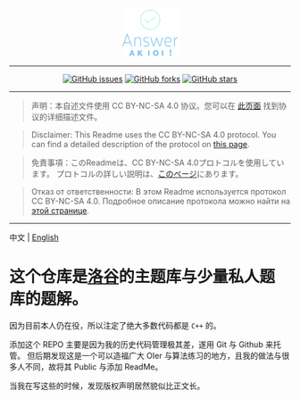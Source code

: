 <div style="text-align: center;"><img style="max-width:20%;overflow:hidden;" src="./sources/LOGO.svg" alt=""></div>

---

<div style="text-align: center;"><a href="https://github.com/Limingrui0/Luogu_answers/issues"><img alt="GitHub issues" src="https://img.shields.io/github/issues/Limingrui0/Luogu_answers"></a> <a href="https://github.com/Limingrui0/Luogu_answers/network"><img alt="GitHub forks" src="https://img.shields.io/github/forks/Limingrui0/Luogu_answers"></a> <a href="https://github.com/Limingrui0/Luogu_answers/stargazers"><img alt="GitHub stars" src="https://img.shields.io/github/stars/Limingrui0/Luogu_answers"></a> </div>

---

> 声明：本自述文件使用 CC BY-NC-SA 4.0
> 协议。您可以在 [此页面](https://creativecommons.org/licenses/by-nc-sa/4.0/deed.zh-Hans) 找到协议的详细描述文件。

> Disclaimer: This Readme uses the CC BY-NC-SA 4.0 protocol. You can find a detailed description of the protocol
> on [this page](https://creativecommons.org/licenses/by-nc-sa/4.0/deed.en).

> 免責事項：このReadmeは、CC BY-NC-SA 4.0プロトコルを使用しています。
> プロトコルの詳しい説明は、[このページ](https://creativecommons.org/licenses/by-nc-sa/4.0/deed.ja)にあります。

> Отказ от ответственности: В этом Readme используется протокол CC BY-NC-SA 4.0. Подробное описание протокола можно
> найти на [этой странице](https://creativecommons.org/licenses/by-nc-sa/4.0/deed.be).

---

中文 | [English](./Readme-EN.md)

# 这个仓库是[洛谷](https://www.luogu.com.cn)的主题库与少量私人题库的题解。

因为目前本人仍在役，所以注定了绝大多数代码都是 `C++` 的。

添加这个 REPO 主要是因为我的历史代码管理极其差，遂用 Git 与 Github 来托管。
但后期发现这是一个可以造福广大 OIer 与算法练习的地方，且我的做法与很多人不同，故将其 Public 与添加 ReadMe。

当我在写这些的时候，发现版权声明居然貌似比正文长。